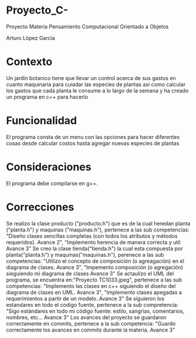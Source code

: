 # Proyecto_C-
Proyecto Materia Pensamiento Computacional Orientado a Objetos                                                                                                                         

Arturo López García

# Contexto

Un jardín botanico tiene que llevar un control acerca de sus gastos en cuanto maquinaria para cuiadar las especies de plantas asi como calcular los gastos que cada planta le consume a  lo largo de la semana y ha creado un programa en c++ para hacerlo

# Funcionalidad 

El programa consta de un menu con las opciones para hacer diferentes cosas desde calcular costos hasta agregar nuevas especies de plantas

# Consideraciones

El programa debe compilarse en g++.


# Correcciones


Se realizo la clase producto ("producto.h") que es de la cual heredan planta ("planta.h") y maquinas ("maquinas.h"), pertenece a las sub competencias: "Diseño clases sencillas completas (con todos los atributos y métodos requeridos). Avance 2", "Implemento herencia de manera correcta y util Avance 3"
Se creo la clase tienda("tienda.h") la cual esta compuesta por planta("planta.h")  y maquinas("maquinas.h"), perenece a las sub competencias: "Utilizo el concepto de composición (o agreagación) en el diagrama de clases. Avance 3", "Impemento composición (o agregación) sieguiendo mi diagrama de clases Avance 3"
Se actaulizo el UML del programa, se encuentra en:"Proyecto TC1033.jpeg", pertenece a las sub competencias: "Implemento las clases en c++ siguiendo el diseño del diagrama de clases en UML. Avance 3", "Implemento clases apegadas a requerimientos a partir de un modelo. Avance 3"
Se siguieron los estandares en todo el codigo fuente, pertenece a la sub compretencia: "Sigo estándares en todo mi código fuente: estilo, sangrías, comentarios, nombres, etc... Avance 3"
Los avances del proyecto se guardaron correctamente en commits, pertenece a la sub competencia: "Guardo correctamente los avances en commits durante la materia. Avance 3"





